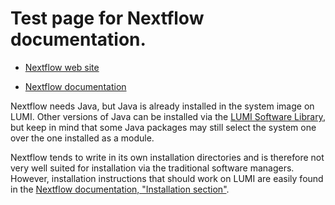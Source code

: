 # Test page for Nextflow documentation.

-   [Nextflow web site](https://www.nextflow.io/index.html)

-   [Nextflow documentation](https://www.nextflow.io/docs/latest/index.html)

Nextflow needs Java, but Java is already installed in the system image on LUMI.
Other versions of Java can be installed via the 
[LUMI Software Library](../../j/Java), but keep in mind that some Java packages may
still select the system one over the one installed as a module.

Nextflow tends to write in its own installation directories and is therefore not very well suited
for installation via the traditional software managers. However, installation instructions that should
work on LUMI are easily found in the 
[Nextflow documentation, "Installation section"](https://www.nextflow.io/docs/latest/getstarted.html#installation).
